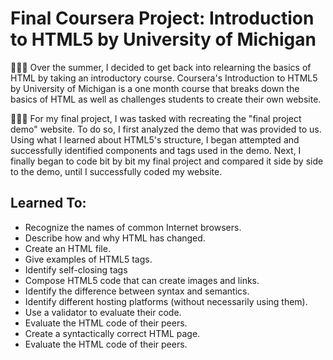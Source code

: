 # Final Coursera Project: Introduction to HTML5 by University of Michigan

👩🏻‍💻 Over the summer, I decided to get back into relearning the basics of HTML by taking an introductory course. Coursera's Introduction to HTML5 by University of Michigan is a one month course that breaks down the basics of HTML as well as challenges students to create their own website.

👩🏻‍💻 For my final project, I was tasked with recreating the "final project demo" website. To do so, I first analyzed the demo that was provided to us. Using what I learned about HTML5's structure, I began attempted and successfully identified components and tags used in the demo. Next, I finally began to code bit by bit my final project and compared it side by side to the demo, until I successfully coded my website. 

## Learned To: 
- Recognize the names of common Internet browsers.
- Describe how and why HTML has changed.
- Create an HTML file.
- Give examples of HTML5 tags.
- Identify self-closing tags
- Compose HTML5 code that can create images and links.
- Identify the difference between syntax and semantics.
- Identify different hosting platforms (without necessarily using them).
- Use a validator to evaluate their code.
- Evaluate the HTML code of their peers.
- Create a syntactically correct HTML page.
- Evaluate the HTML code of their peers.
